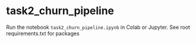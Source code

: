 # task2_churn_pipeline

Run the notebook `task2_churn_pipeline.ipynb` in Colab or Jupyter. See root requirements.txt for packages
